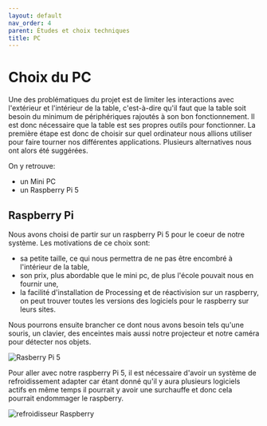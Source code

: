 ```yaml
---
layout: default
nav_order: 4
parent: Études et choix techniques
title: PC
---
```

# Choix du PC
Une des problématiques du projet est de limiter les interactions avec l'extérieur et l'intérieur de la table, c'est-à-dire qu'il faut que la table soit besoin du minimum de périphériques rajoutés à son bon fonctionnement. Il est donc nécessaire que la table est ses propres outils pour fonctionner. La première étape est donc de choisir sur quel ordinateur nous allions utiliser pour faire tourner nos différentes applications. Plusieurs alternatives nous ont alors été suggérées. 

On y retrouve: 
- un Mini PC
- un Raspberry Pi 5

## Raspberry Pi
Nous avons choisi de partir sur un raspberry Pi 5 pour le coeur de notre système. 
Les motivations de ce choix sont:
- sa petite taille, ce qui nous permettra de ne pas être encombré à l'intérieur de la table,
- son prix, plus abordable que le mini pc, de plus l'école pouvait nous en fournir une,
- la facilité d'installation de Processing et de réactivision sur un raspberry, on peut trouver toutes les versions des logiciels pour le raspberry sur leurs sites. 

Nous pourrons ensuite brancher ce dont nous avons besoin tels qu'une souris, un clavier, des enceintes mais aussi notre projecteur et notre caméra pour détecter nos objets.

![Rasberry Pi 5](Raspberry.jpg)

Pour aller avec notre raspberry Pi 5, il est nécessaire d'avoir un système de refroidissement adapter car étant donné qu'il y aura plusieurs logiciels actifs en même temps il pourrait y avoir une surchauffe et donc cela pourrait endommager le raspberry.

![refroidisseur Raspberry](refroidisseur_raspberry.jpg)